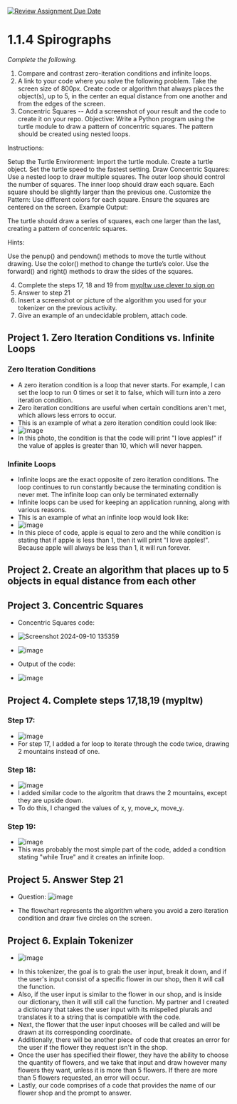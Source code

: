 [![Review Assignment Due Date](https://classroom.github.com/assets/deadline-readme-button-22041afd0340ce965d47ae6ef1cefeee28c7c493a6346c4f15d667ab976d596c.svg)](https://classroom.github.com/a/SkD24yV8)
# 1.1.4 Spirographs

*Complete the following.*

1. Compare and contrast zero-iteration conditions and infinite loops.
2. A link to your code where you solve the following problem. Take the screen size of 800px. Create code or algorithm that always places the object(s), up to 5, in the center an equal distance from one another and from the edges of the screen.
3. Concentric Squares -- Add a screenshot of your result and the code to create it on your repo.
Objective: Write a Python program using the turtle module to draw a pattern of concentric squares. The pattern should be created using nested loops.

Instructions:

Setup the Turtle Environment:
Import the turtle module.
Create a turtle object.
Set the turtle speed to the fastest setting.
Draw Concentric Squares:
Use a nested loop to draw multiple squares.
The outer loop should control the number of squares.
The inner loop should draw each square.
Each square should be slightly larger than the previous one.
Customize the Pattern:
Use different colors for each square.
Ensure the squares are centered on the screen.
Example Output:

The turtle should draw a series of squares, each one larger than the last, creating a pattern of concentric squares.

Hints:

Use the penup() and pendown() methods to move the turtle without drawing.
Use the color() method to change the turtle’s color.
Use the forward() and right() methods to draw the sides of the squares.


4. Complete the steps 17, 18 and 19 from [mypltw use clever to sign on](https://pltw.read.inkling.com/a/b/5310c007377c46e28d745961310f0c2e/p/728c751a6c4145bea0ea83c5058fb9f9#44b0003a2ee14fcc9865e7bb5faec747)
5. Answer to step 21
6. Insert a screenshot or picture of the algorithm you used for your tokenizer on the previous activity.
7. Give an example of an undecidable problem, attach code.
   

## Project 1. Zero Iteration Conditions vs. Infinite Loops

### Zero Iteration Conditions
*  A zero iteration condition is a loop that never starts. For example, I can set the loop to run 0 times or set it to false, which will turn into a zero iteration condition.
*  Zero iteration conditions are useful when certain conditions aren't met, which allows less errors to occur.
*  This is an example of what a zero iteration condition could look like:
*  ![image](https://github.com/user-attachments/assets/465a2cd3-ad15-4c40-a353-bcbc6223ab66)
* In this photo, the condition is that the code will print "I love apples!" if the value of apples is greater than 10, which will never happen.
### Infinite Loops
* Infinite loops are the exact opposite of zero iteration conditions. The loop continues to run constantly because the terminating condition is never met. The infinite loop can only be terminated externally
* Infinite loops can be used for keeping an application running, along with various reasons.
* This is an example of what an infinite loop would look like:
* ![image](https://github.com/user-attachments/assets/9caa386d-b6da-4011-a858-615920017abd)
* In this piece of code, apple is equal to zero and the while condition is stating that if apple is less than 1, then it will print "I love apples!". Because apple will always be less than 1, it will run forever.

## Project 2. Create an algorithm that places up to 5 objects in equal distance from each other

## Project 3. Concentric Squares
* Concentric Squares code:
* ![Screenshot 2024-09-10 135359](https://github.com/user-attachments/assets/035ca481-3012-40d0-a6f0-bfe3bf4ad72b)
* ![image](https://github.com/user-attachments/assets/5eceb96b-7ff3-4b3f-814f-25bf10ec4055)

* Output of the code:
* ![image](https://github.com/user-attachments/assets/f8bdc660-5392-461c-aa3f-185fa0a9b6d7)

## Project 4. Complete steps 17,18,19 (mypltw)

### Step 17:

*  ![image](https://github.com/user-attachments/assets/156197bd-2166-456d-a71a-8adcb94b8237)
* For step 17, I added a for loop to iterate through the code twice, drawing 2 mountains instead of one.
### Step 18:

*  ![image](https://github.com/user-attachments/assets/5849da6a-6e5d-4bd3-ad27-3d6758ab4f07)
* I added similar code to the algoritm that draws the 2 mountains, except they are upside down.
* To do this, I changed the values of x, y, move_x, move_y.
### Step 19:

*  ![image](https://github.com/user-attachments/assets/80f4d8bd-cc68-48fa-a60f-cca791ef880b)
* This was probably the most simple part of the code, added a condition stating "while True" and it creates an infinite loop.

## Project 5. Answer Step 21

* Question: ![image](https://github.com/user-attachments/assets/9882739e-ec1a-4fa0-89c5-bf306e5b6cae)

* The flowchart represents the algorithm where you avoid a zero iteration condition and draw five circles on the screen. 

## Project 6. Explain Tokenizer

* ![image](https://github.com/user-attachments/assets/09bb5072-e7b2-4a32-8a11-43d08c69b780)

+ In this tokenizer, the goal is to grab the user input, break it down, and if the user's input consist of a specific flower in our shop, then it will call the function.
+ Also, if the user input is similar to the flower in our shop, and is inside our dictionary, then it will still call the function. My partner and I created a dictionary that takes the user input with its mispelled plurals and translates it to a string that is compatible with the code.
+ Next, the flower that the user input chooses will be called and will be drawn at its corresponding coordinate.
+ Additionally, there will be another piece of code that creates an error for the user if the flower they request isn't in the shop.
+ Once the user has specified their flower, they have the ability to choose the quantity of flowers, and we take that input and draw however many flowers they want, unless it is more than 5 flowers. If there are more than 5 flowers requested, an error will occur.
+ Lastly, our code comprises of a code that provides the name of our flower shop and the prompt to answer.

